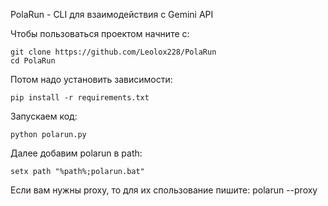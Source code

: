 PolaRun - CLI для взаимодействия с Gemini API

Чтобы пользоваться проектом начните с:

```bah
git clone https://github.com/Leolox228/PolaRun
cd PolaRun
```

Потом надо установить зависимости:

```bah
pip install -r requirements.txt
```

Запускаем код:

```bah
python polarun.py
```

Далее добавим polarun в path:
```path
setx path "%path%;polarun.bat"
```

Если вам нужны proxy, то для их спользование пишите: polarun --proxy
